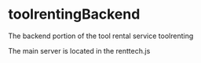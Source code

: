 # toolrentingBackend
The backend portion of the tool rental service toolrenting

The main server is located in the renttech.js
